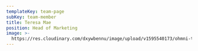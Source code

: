 ```yaml
---
templateKey: team-page
subKey: team-member
title: Teresa Mae
position: Head of Marketing
image: >-
  https://res.cloudinary.com/dxywbennu/image/upload/v1595540173/ohmni-test/matheus-ferrero-pg_wchwsdt8-unsplash_aipd9h.jpg
---
```

